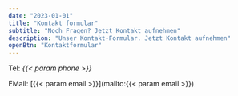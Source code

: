 ```yaml
---
date: "2023-01-01"
title: "Kontakt formular"
subtitle: "Noch Fragen? Jetzt Kontakt aufnehmen"
description: "Unser Kontakt-Formular. Jetzt Kontakt aufnehmen"
openBtn: "Kontaktformular"
---
```


Tel: _{{< param phone >}}_

EMail: [{{< param email >}}](mailto:{{< param email >}})
